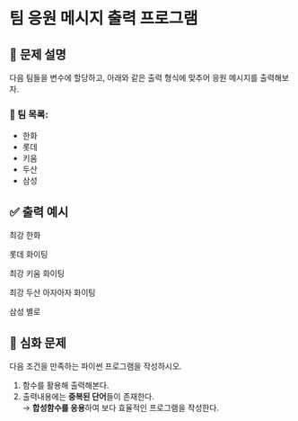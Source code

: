 # 팀 응원 메시지 출력 프로그램

## 🎯 문제 설명

다음 팀들을 변수에 할당하고, 아래와 같은 출력 형식에 맞추어 응원 메시지를 출력해보자.

### 📌 팀 목록:
- 한화
- 롯데
- 키움
- 두산
- 삼성

## ✅ 출력 예시

최강 한화

롯데 화이팅

최강 키움 화이팅

최강 두산 아자아자 화이팅

삼성 별로


## 🎯 심화 문제

다음 조건을 만족하는 파이썬 프로그램을 작성하시오.

1. 함수를 활용해 출력해본다.  
2. 출력내용에는 **중복된 단어**들이 존재한다.  
   → **합성함수를 응용**하여 보다 효율적인 프로그램을 작성한다.